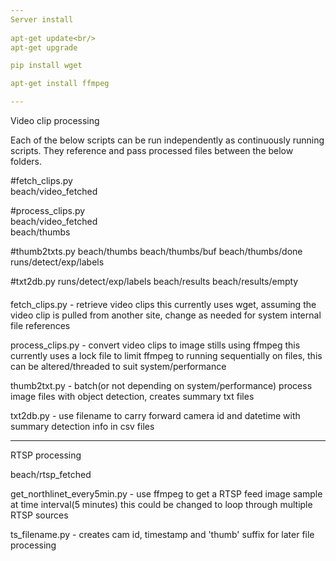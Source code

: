 ```yaml
---
Server install
 
apt-get update<br/>
apt-get upgrade

pip install wget

apt-get install ffmpeg

---
```

Video clip processing

Each of the below scripts can be run independently as continuously running scripts. They reference and pass processed files between the below folders.

#fetch_clips.py<br/>
beach/video_fetched

#process_clips.py<br/>
beach/video_fetched<br/>
beach/thumbs<br/>

#thumb2txts.py 
beach/thumbs 
beach/thumbs/buf 
beach/thumbs/done 
runs/detect/exp/labels 

#txt2db.py 
runs/detect/exp/labels 
beach/results 
beach/results/empty 


#### 
fetch_clips.py - retrieve video clips 
  this currently uses wget, assuming the video clip is pulled from another site, change as needed for system internal file references

process_clips.py - convert video clips to image stills using ffmpeg 
  this currently uses a lock file to limit ffmpeg to running sequentially on files, this can be altered/threaded to suit system/performance

thumb2txt.py - batch(or not depending on system/performance) process image files with object detection, creates summary txt files

txt2db.py - use filename to carry forward camera id and datetime with summary detection info in csv files

---
RTSP processing

beach/rtsp_fetched

get_northlinet_every5min.py - use ffmpeg to get a RTSP feed image sample at time interval(5 minutes) 
  this could be changed to loop through multiple RTSP sources

ts_filename.py - creates cam id, timestamp and 'thumb' suffix for later file processing
